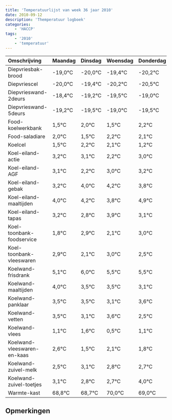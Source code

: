 ```yaml
---
title: 'Temperatuurlijst van week 36 jaar 2010'
date: 2010-09-12
description: 'Themperatuur logboek'
categories:
    - 'HACCP'
tags:
    - '2010'
    - 'temperatuur'
---
```

|Omschrijving|Maandag|Dinsdag|Woensdag|Donderdag|Vrijdag|Zaterdag|Zondag|
|:---|:---|:---|:---|:---|:---|:---|:---|
|Diepvriesbak-brood|-19,0°C|-20,0°C|-19,4°C|-20,2°C|-20,5°C|-20,0°C|-20,5°C|
|Diepvriescel|-20,0°C|-19,4°C|-20,2°C|-20,5°C|-20,0°C|-20,5°C|-19,8°C|
|Diepvrieswand-2deurs|-18,4°C|-19,2°C|-19,5°C|-19,0°C|-19,5°C|-18,8°C|-18,9°C|
|Diepvrieswand-5deurs|-19,2°C|-19,5°C|-19,0°C|-19,5°C|-18,8°C|-18,9°C|-19,8°C|
|Food-koelwerkbank|1,5°C|2,0°C|1,5°C|2,2°C|2,1°C|1,2°C|2,0°C|
|Food-saladiare|2,0°C|1,5°C|2,2°C|2,1°C|1,2°C|2,0°C|2,2°C|
|Koelcel|1,5°C|2,2°C|2,1°C|1,2°C|2,0°C|2,2°C|1,8°C|
|Koel-eiland-actie|3,2°C|3,1°C|2,2°C|3,0°C|3,2°C|2,8°C|3,9°C|
|Koel-eiland-AGF|3,1°C|2,2°C|3,0°C|3,2°C|2,8°C|3,9°C|3,1°C|
|Koel-eiland-gebak|3,2°C|4,0°C|4,2°C|3,8°C|4,9°C|4,1°C|5,0°C|
|Koel-eiland-maaltijden|4,0°C|4,2°C|3,8°C|4,9°C|4,1°C|5,0°C|4,5°C|
|Koel-eiland-tapas|3,2°C|2,8°C|3,9°C|3,1°C|4,0°C|3,5°C|3,5°C|
|Koel-toonbank-foodservice|1,8°C|2,9°C|2,1°C|3,0°C|2,5°C|2,5°C|2,1°C|
|Koel-toonbank-vleeswaren|2,9°C|2,1°C|3,0°C|2,5°C|2,5°C|2,1°C|2,6°C|
|Koelwand-frisdrank|5,1°C|6,0°C|5,5°C|5,5°C|5,1°C|5,6°C|4,5°C|
|Koelwand-maaltijden|4,0°C|3,5°C|3,5°C|3,1°C|3,6°C|2,5°C|3,1°C|
|Koelwand-panklaar|3,5°C|3,5°C|3,1°C|3,6°C|2,5°C|3,1°C|2,8°C|
|Koelwand-vetten|3,5°C|3,1°C|3,6°C|2,5°C|3,1°C|2,8°C|2,7°C|
|Koelwand-vlees|1,1°C|1,6°C|0,5°C|1,1°C|0,8°C|0,7°C|2,0°C|
|Koelwand-vleeswaren-en-kaas|2,6°C|1,5°C|2,1°C|1,8°C|1,7°C|3,0°C|2,0°C|
|Koelwand-zuivel-melk|2,5°C|3,1°C|2,8°C|2,7°C|4,0°C|3,0°C|3,9°C|
|Koelwand-zuivel-toetjes|3,1°C|2,8°C|2,7°C|4,0°C|3,0°C|3,9°C|2,5°C|
|Warmte-kast|68,8°C|68,7°C|70,0°C|69,0°C|69,9°C|68,5°C|68,9°C|

## Opmerkingen


